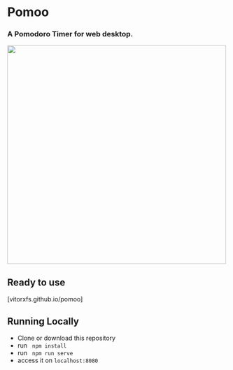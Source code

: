 # Pomoo
### A Pomodoro Timer for web desktop.

<img src="./assets/pomoo.gif" width="500px" />

## Ready to use
[vitorxfs.github.io/pomoo]

## Running Locally
- Clone or download this repository
- run ``` npm install```
- run ``` npm run serve```
- access it on ```localhost:8080```
